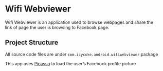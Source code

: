 # Wifi Webviewer

Wifi Webviewer is an application used to browse webpages and share the link of page the user is browsing to Facebook page.

## Project Structure

All source code files are under `com.icycoke.android.wifiwebviewer` package

This app uses [Picasso](https://github.com/square/picasso) to load the user’s Facebook profile picture

